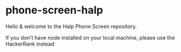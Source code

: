 # phone-screen-halp

Hello & welcome to the Halp Phone Screen repository.

If you don't have node installed on your local machine, please use the HackerRank instead
